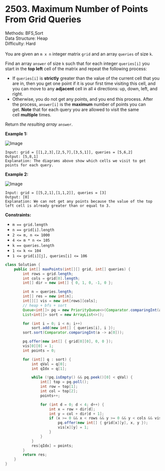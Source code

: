 # 2503. Maximum Number of Points From Grid Queries  

  Methods: BFS,Sort </br> Data Structure: Heap </br> Difficulty: Hard </br> </br>You are given an `m x n` integer matrix `grid` and an array `queries` of size `k`. 

Find an array `answer` of size `k` such that for each integer `queries[i]` you start in the **top left** cell of the matrix and repeat the following process:

- If `queries[i]` is **strictly** greater than the value of the current cell that you are in, then you get one point if it is your first time visiting this cell, and you can move to any **adjacent** cell in all `4` directions: up, down, left, and right.
- Otherwise, you do not get any points, and you end this process.
After the process, `answer[i]` is the **maximum** number of points you can get. **Note** that for each query you are allowed to visit the same cell **multiple** times.

Return *the resulting array* `answer`.

**Example 1:**

![Image](https://assets.leetcode.com/uploads/2025/03/15/image1.png)

```plain text
Input: grid = [[1,2,3],[2,5,7],[3,5,1]], queries = [5,6,2]
Output: [5,8,1]
Explanation: The diagrams above show which cells we visit to get points for each query.
```

**Example 2:**

![Image](https://assets.leetcode.com/uploads/2022/10/20/yetgriddrawio-2.png)

```plain text
Input: grid = [[5,2,1],[1,1,2]], queries = [3]
Output: [0]
Explanation: We can not get any points because the value of the top left cell is already greater than or equal to 3.
```

**Constraints:**

- `m == grid.length`
- `n == grid[i].length`
- `2 <= m, n <= 1000`
- `4 <= m * n <= 105`
- `k == queries.length`
- `1 <= k <= 104`
- `1 <= grid[i][j], queries[i] <= 106`
```java
class Solution {
    public int[] maxPoints(int[][] grid, int[] queries) {
        int rows = grid.length;
        int cols = grid[0].length;
        int[] dir = new int[] { 0, 1, 0, -1, 0 };

        int n = queries.length;
        int[] res = new int[n];
        int[][] vis = new int[rows][cols];
        // heap + bfs + sort
        Queue<int[]> pq = new PriorityQueue<>(Comparator.comparingInt(a -> a[0]));
        List<int[]> sort = new ArrayList<>();

        for (int i = 0; i < n; i++)
            sort.add(new int[] { queries[i], i });
        sort.sort(Comparator.comparingInt(a -> a[0]));

        pq.offer(new int[] { grid[0][0], 0, 0 });
        vis[0][0] = 1;
        int points = 0;

        for (int[] q : sort) {
            int qVal = q[0];
            int qIdx = q[1];

            while (!pq.isEmpty() && pq.peek()[0] < qVal) {
                int[] top = pq.poll();
                int row = top[1];
                int col = top[2];
                points++;

                for (int d = 0; d < 4; d++) {
                    int x = row + dir[d];
                    int y = col + dir[d + 1];
                    if (x >= 0 && x < rows && y >= 0 && y < cols && vis[x][y] == 0) {
                        pq.offer(new int[] { grid[x][y], x, y });
                        vis[x][y] = 1;
                    }
                }
            }
            res[qIdx] = points;
        }
        return res;
    }
}
```

